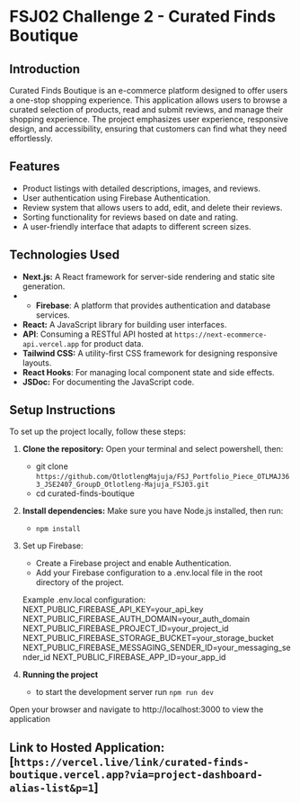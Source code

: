 # FSJ02 Challenge 2 - Curated Finds Boutique

## Introduction

Curated Finds Boutique is an e-commerce platform designed to offer users a one-stop shopping experience. This application allows users to browse a curated selection of products, read and submit reviews, and manage their shopping experience. The project emphasizes user experience, responsive design, and accessibility, ensuring that customers can find what they need effortlessly.

## Features

- Product listings with detailed descriptions, images, and reviews.
- User authentication using Firebase Authentication.
- Review system that allows users to add, edit, and delete their reviews.
- Sorting functionality for reviews based on date and rating.
- A user-friendly interface that adapts to different screen sizes.

## Technologies Used

- **Next.js:** A React framework for server-side rendering and static site generation.
- - **Firebase**: A platform that provides authentication and database services.
- **React:** A JavaScript library for building user interfaces.
- **API**: Consuming a RESTful API hosted at `https://next-ecommerce-api.vercel.app` for product data.
- **Tailwind CSS:** A utility-first CSS framework for designing responsive layouts.
- **React Hooks**: For managing local component state and side effects.
- **JSDoc:** For documenting the JavaScript code.

## Setup Instructions

To set up the project locally, follow these steps:

1. **Clone the repository:** Open your terminal and select powershell, then:

   - git clone `https://github.com/OtlotlengMajuja/FSJ_Portfolio_Piece_OTLMAJ363_JSE2407_GroupD_Otlotleng-Majuja_FSJ03.git`
   - cd curated-finds-boutique

2. **Install dependencies:** Make sure you have Node.js installed, then run:

   - `npm install`

3. Set up Firebase:

   - Create a Firebase project and enable Authentication.
   - Add your Firebase configuration to a .env.local file in the root directory of the project.

   Example .env.local configuration:
   NEXT_PUBLIC_FIREBASE_API_KEY=your_api_key
   NEXT_PUBLIC_FIREBASE_AUTH_DOMAIN=your_auth_domain
   NEXT_PUBLIC_FIREBASE_PROJECT_ID=your_project_id
   NEXT_PUBLIC_FIREBASE_STORAGE_BUCKET=your_storage_bucket
   NEXT_PUBLIC_FIREBASE_MESSAGING_SENDER_ID=your_messaging_sender_id
   NEXT_PUBLIC_FIREBASE_APP_ID=your_app_id

4. **Running the project**
   - to start the development server run `npm run dev`

Open your browser and navigate to http://localhost:3000 to view the application

## Link to Hosted Application:[`https://vercel.live/link/curated-finds-boutique.vercel.app?via=project-dashboard-alias-list&p=1`]
